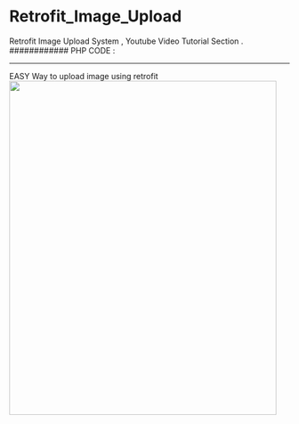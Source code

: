# Retrofit_Image_Upload
Retrofit Image Upload System , Youtube Video Tutorial Section . 
############
PHP CODE :




<?php
 
    $name = $_POST["name"]; 
     $image = $_POST["image"];
    $response = array();
 
    $decodedImage = base64_decode("$image");
    $return = file_put_contents("img/".$name.".JPG", $decodedImage);
 
    if($return !== false){
        $response['success'] = 1;
        $response['message'] = "Image Uploaded Successfully with Retrofit";
    }else{
        $response['success'] = 0;
        $response['message'] = "Image Uploaded Failed";
    }
 
    echo json_encode($response);
?>








************************************
EASY Way to upload image using retrofit 
<img src="https://tasnuvaoshin.com/Screenshot_1579297053.png" width="480" height="600">


<?php
    $name = $_POST["name"]; 
     $image = $_POST["image"];
    $response = array();
    $decodedImage = base64_decode("$image");
    $return = file_put_contents("img/".$name.".JPG", $decodedImage);
    if($return !== false){
        $response['success'] = 1;
        $response['message'] = "Image Uploaded Successfully with Retrofit";
    }else{
        $response['success'] = 0;
        $response['message'] = "Image Uploaded Failed";
    }
    echo json_encode($response);?>



